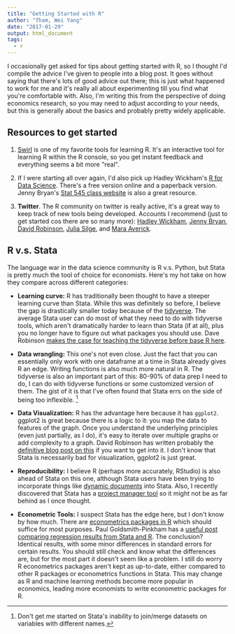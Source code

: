 ```yaml
---
title: "Getting Started with R"
author: "Tham, Wei Yang"
date: "2017-01-29"
output: html_document
tags:
  - r
---
```




I occasionally get asked for tips about getting started with R, so I thought I'd compile the advice I've given to people into a blog post. It goes without saying that there's lots of good advice out there; this is just what happened to work for me and it's really all about experimenting till you find what you're comfortable with. Also, I'm writing this from the perspective of doing economics research, so you may need to adjust according to your needs, but this is generally about the basics and probably pretty widely applicable. 

## Resources to get started

1. [Swirl](http://swirlstats.com/) is one of my favorite tools for learning R. It's an interactive tool for learning R within the R console, so you get instant feedback and everything seems a bit more "real". 

2. If I were starting all over again, I'd also pick up Hadley Wickham's [R for Data Science](http://r4ds.had.co.nz/). There's a free version online and a paperback version. Jenny Bryan's [Stat 545 class website](http://stat545.com/) is also a great resource. 

3. **Twitter**. The R community on twitter is really active, it's a great way to keep track of new tools being developed. Accounts I recommend (just to get started cos there are so many more): [Hadley Wickham](https://twitter.com/hadleywickham), [Jenny Bryan](https://twitter.com/JennyBryan), [David Robinson](https://twitter.com/drob), [Julia Silge](https://twitter.com/juliasilge), and [Mara Averick](https://twitter.com/dataandme). 

## R v.s. Stata

The language war in the data science community is R v.s. Python, but Stata is pretty much the tool of choice for economists. Here's my hot take on how they compare across different categories:

- **Learning curve:** R has traditionally been thought to have a steeper learning curve than Stata. While this was definitely so before, I believe the gap is drastically smaller today because of the [tidyverse](https://blog.rstudio.org/2016/09/15/tidyverse-1-0-0/). The average Stata user can do most of what they need to do with tidyverse tools, which aren't dramatically harder to learn than Stata (if at all), plus you no longer have to figure out what packages you should use. Dave Robinson [makes the case for teaching the tidyverse before base R here](http://varianceexplained.org/r/teach-tidyverse/). 

- **Data wrangling:** This one's not even close. Just the fact that you can essentially only work with one dataframe at a time in Stata already gives R an edge. Writing functions is also much more natural in R. The tidyverse is also an important part of this: 80-90% of data prep I need to do, I can do with tidyverse functions or some customized version of them. The gist of it is that I've often found that Stata errs on the side of being too inflexible. [^1]

[^1]: Don't get me started on Stata's inability to join/merge datasets on variables with different names. 

- **Data Visualization:** R has the advantage here because it has `ggplot2`. ggplot2 is great because there is a logic to it: you map the data to features of the graph. Once you understand the underlying principles (even just partially, as I do), it's easy to iterate over multiple graphs or add complexity to a graph. David Robinson has written probably the [definitive blog post on this](http://varianceexplained.org/r/why-I-use-ggplot2/) if you want to get into it. I don't know that Stata is necessarily bad for visualization, ggplot2 is just great. 

- **Reproducibility:**  I believe R (perhaps more accurately, RStudio) is also ahead of Stata on this one, although Stata users have been trying to incorporate things like [dynamic documents](http://www.stata.com/meeting/italy14/abstracts/materials/it14_haghish.pdf) into Stata. Also, I recently discovered that Stata has a [project manager tool](http://www.stata.com/manuals14/pprojectmanager.pdf) so it might not be as far behind as I once thought. 

- **Econometric Tools:** I suspect Stata has the edge here, but I don't know by how much. There are [econometrics packages in R](https://cran.r-project.org/web/views/Econometrics.html) which should suffice for most purposes. Paul Goldsmith-Pinkham has a [useful post comparing regression results from Stata and R](https://paulgp.github.io/blog.html). The conclusion? Identical results, with some minor differences in standard errors for certain results. You should still check and know what the differences are, but for the most part it doesn't seem like a problem. I still do worry R econometrics packages aren't kept as up-to-date, either compared to other R packages or econometrics functions in Stata. This may change as R and machine learning methods become more popular in economics, leading more economists to write econometric packages for R. 


